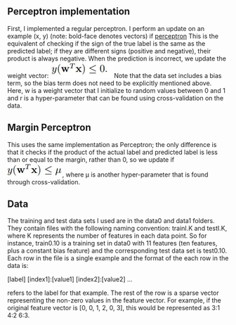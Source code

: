 ## Perceptron implementation

First, I implemented a regular perceptron. I perform an update on an example (x, y) (note: bold-face denotes vectors) if [perceptron](pictures/perceptron.JPG) This is the equivalent of checking if  the sign of the true label is the same as the predicted label; if they are different signs (positive and negative), their product is always negative. When the prediction is incorrect, we update the weight vector:
![update](pictures/update.JPG)
Note that the data set includes a bias term, so the bias term does not need to be explicitly mentioned above. Here, w is a weight vector that I initialize to random values between 0 and 1 and r is a hyper-parameter that can be found using cross-validation on the data.

## Margin Perceptron

This uses the same implementation as Perceptron; the only difference is that it checks if the product of the actual label and predicted label is less than or equal to the margin, rather than 0, so we update if ![margin](pictures/margin.JPG), where μ is another hyper-parameter that is found through cross-validation.

## Data

The training and test data sets I used are in the data0 and data1 folders. They contain files with the following naming convention: trainI.K and testI.K, where K represents the number of features in each data point. So for instance, train0.10 is a training set in data0 with 11 features (ten features, plus a constant bias feature) and the corresponding test data set is test0.10. Each row in the file is a single example and the format of the each row in the data is:

[label] [index1]:[value1] [index2]:[value2] ...

<label> refers to the label for that example. The rest of the row is a sparse vector representing the non-zero values in the feature vector. For example, if the original feature vector is [0, 0, 1, 2, 0, 3], this would be represented as 3:1 4:2 6:3.

